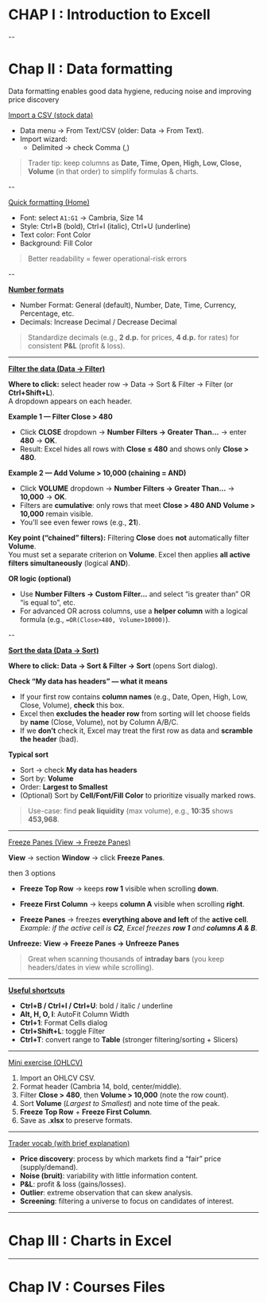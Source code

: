 # CHAP I : Introduction to Excell

--
# Chap II :   Data formatting

Data formatting enables good data hygiene, reducing noise and improving price discovery

<ins>Import a CSV (stock data)</ins>

- Data menu → From Text/CSV (older: Data → From Text).
- Import wizard:
  - Delimited → check Comma (,)
 

> Trader tip: keep columns as **Date, Time, Open, High, Low, Close, Volume** (in that order) to simplify formulas & charts.

--

<ins>Quick formatting (Home)</ins>

- Font: select `A1:G1` → Cambria, Size 14
- Style: Ctrl+B (bold), Ctrl+I (italic), Ctrl+U (underline)
- Text color: Font Color
- Background: Fill Color

> Better readability = fewer operational-risk errors

--


<ins>**Number formats**  </ins>

- Number Format: General (default), Number, Date, Time, Currency, Percentage, etc.
- Decimals: Increase Decimal / Decrease Decimal

> Standardize decimals (e.g., **2 d.p.** for prices, **4 d.p.** for rates) for consistent **P&L** (profit & loss).

---

<ins>**Filter the data (Data → Filter)** </ins>

**Where to click:** select header row → Data → Sort & Filter → Filter (or **Ctrl+Shift+L**).  
A dropdown appears on each header.

**Example 1 — Filter Close > 480**
- Click **CLOSE** dropdown → **Number Filters → Greater Than…** → enter **480** → **OK**.
- Result: Excel hides all rows with **Close ≤ 480** and shows only **Close > 480**.

**Example 2 — Add Volume > 10,000 (chaining = AND)**
- Click **VOLUME** dropdown → **Number Filters → Greater Than…** → **10,000** → **OK**.
- Filters are **cumulative**: only rows that meet **Close > 480 AND Volume > 10,000** remain visible.
- You’ll see even fewer rows (e.g., **21**).

**Key point (“chained” filters):** Filtering **Close** does **not** automatically filter **Volume**.  
You must set a separate criterion on **Volume**. Excel then applies **all active filters simultaneously** (logical **AND**).

**OR logic (optional)**
- Use **Number Filters → Custom Filter…** and select “is greater than” OR “is equal to”, etc.
- For advanced OR across columns, use a **helper column** with a logical formula (e.g., `=OR(Close>480, Volume>10000)`).

--

<ins>**Sort the data (Data → Sort)** </ins>

**Where to click:** **Data → Sort & Filter → Sort** (opens Sort dialog).

**Check “My data has headers” — what it means**
- If your first row contains **column names** (e.g., Date, Open, High, Low, Close, Volume), **check** this box.
- Excel then **excludes the header row** from sorting will let choose fields by **name** (Close, Volume), not by Column A/B/C.
- If we **don’t** check it, Excel may treat the first row as data and **scramble the header** (bad).

**Typical sort**
- Sort → check **My data has headers**
- Sort by: **Volume**
- Order: **Largest to Smallest**
- (Optional) Sort by **Cell/Font/Fill Color** to prioritize visually marked rows.

> Use-case: find **peak liquidity** (max volume), e.g., **10:35** shows **453,968**.

---

<ins>Freeze Panes (View → Freeze Panes)</ins>

 **View** → section **Window** → click **Freeze Panes**.  
 
then 3 options

- **Freeze Top Row** → keeps **row 1** visible when scrolling **down**.
  
- **Freeze First Column** → keeps **column A** visible when scrolling **right**.
  
- **Freeze Panes** → freezes **everything above and left** of the **active cell**.  
  *Example: if the active cell is **C2**, Excel freezes **row 1** and **columns A & B**.*

**Unfreeze:** **View → Freeze Panes → Unfreeze Panes**

> Great when scanning thousands of **intraday bars** (you keep headers/dates in view while scrolling).

---

<ins>**Useful shortcuts** </ins>

- **Ctrl+B / Ctrl+I / Ctrl+U**: bold / italic / underline
- **Alt, H, O, I**: AutoFit Column Width
- **Ctrl+1**: Format Cells dialog
- **Ctrl+Shift+L**: toggle Filter
- **Ctrl+T**: convert range to **Table** (stronger filtering/sorting + Slicers)

---

<ins>Mini exercise (OHLCV)</ins>

1. Import an OHLCV CSV.
2. Format header (Cambria 14, bold, center/middle).
3. Filter **Close > 480**, then **Volume > 10,000** (note the row count).
4. Sort **Volume** (*Largest to Smallest*) and note time of the peak.
5. **Freeze Top Row** + **Freeze First Column**.
6. Save as **.xlsx** to preserve formats.

---

<ins>Trader vocab (with brief explanation)</ins>

- **Price discovery**: process by which markets find a “fair” price (supply/demand).
- **Noise (bruit)**: variability with little information content.
- **P&L**: profit & loss (gains/losses).
- **Outlier**: extreme observation that can skew analysis.
- **Screening**: filtering a universe to focus on candidates of interest.

---
# Chap III :   Charts in Excel

---
# Chap IV :   Courses Files



